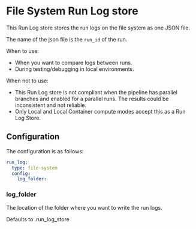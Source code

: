 # File System Run Log store

This Run Log store stores the run logs on the file system as one JSON file.

The name of the json file is the ```run_id``` of the run.

When to use:

- When you want to compare logs between runs.
- During testing/debugging in local environments.


When not to use:

- This Run Log store is not compliant when the pipeline has parallel branches and enabled for a parallel runs.
    The results could be inconsistent and not reliable.
- Only Local and Local Container compute modes accept this as a Run Log Store.

## Configuration

The configuration is as follows:

```yaml
run_log:
  type: file-system
  config:
    log_folder:
```

### log_folder

The location of the folder where you want to write the run logs.

Defaults to .run_log_store
